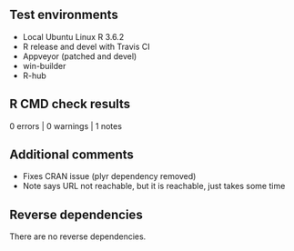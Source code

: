 ## Test environments
* Local Ubuntu Linux R 3.6.2
* R release and devel with Travis CI
* Appveyor (patched and devel)
* win-builder
* R-hub

## R CMD check results

0 errors | 0 warnings | 1 notes


## Additional comments
* Fixes CRAN issue (plyr dependency removed)
* Note says URL not reachable, but it is reachable, just takes some time

## Reverse dependencies

There are no reverse dependencies.
